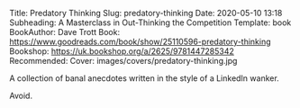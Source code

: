 Title: Predatory Thinking
Slug: predatory-thinking
Date: 2020-05-10 13:18
Subheading: A Masterclass in Out-Thinking the Competition
Template: book
BookAuthor: Dave Trott
Book: https://www.goodreads.com/book/show/25110596-predatory-thinking
Bookshop: https://uk.bookshop.org/a/2625/9781447285342
Recommended:
Cover: images/covers/predatory-thinking.jpg

A collection of banal anecdotes written in the style of a LinkedIn wanker.

Avoid.